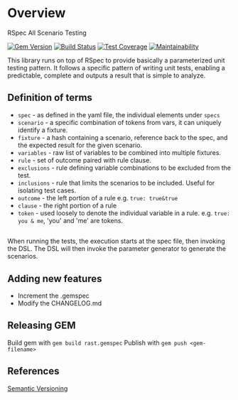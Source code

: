 # Overview

RSpec All Scenario Testing

[![Gem Version](https://badge.fury.io/rb/rast.svg)](https://badge.fury.io/rb/rast)
[![Build Status](https://travis-ci.com/roycetech/rast.svg?branch=master)](https://travis-ci.com/roycetech/rast)
[![Test Coverage](https://api.codeclimate.com/v1/badges/280a80e7e03350b7a3d3/test_coverage)](https://codeclimate.com/github/roycetech/rast/test_coverage)
[![Maintainability](https://api.codeclimate.com/v1/badges/280a80e7e03350b7a3d3/maintainability)](https://codeclimate.com/github/roycetech/rast/maintainability)

This library runs on top of RSpec to provide basically a parameterized unit testing pattern. It follows a specific pattern of writing unit tests, enabling a predictable, complete and outputs a result that is simple to analyze.

## Definition of terms

- `spec` - as defined in the yaml file, the individual elements under `specs`
- `scenario` - a specific combination of tokens from vars, it can uniquely identify a fixture.
- `fixture` - a hash containing a scenario, reference back to the spec, and the expected result for the given scenario.
- `variables` - raw list of variables to be combined into multiple fixtures.
- `rule` - set of outcome paired with rule clause.
- `exclusions` - rule defining variable combinations to be excluded from the test.
- `inclusions` - rule that limits the scenarios to be included. Useful for isolating test cases.
- `outcome` - the left portion of a rule e.g. `true: true&true`
- `clause` - the right portion of a rule
- `token` - used loosely to denote the individual variable in a rule. e.g. `true: you & me`, 'you' and 'me' are tokens.


##

When running the tests, the execution starts at the spec file, then invoking the
DSL. The DSL will then invoke the parameter generator to generate the scenarios.

## Adding new features

- Increment the .gemspec
- Modify the CHANGELOG.md

## Releasing GEM

Build gem with `gem build rast.gemspec`
Publish with `gem push <gem-filename>`


## References

[Semantic Versioning](https://semver.org)
